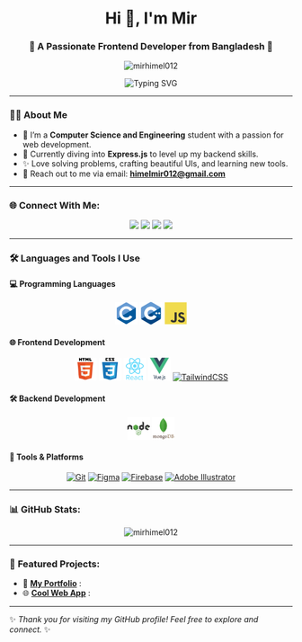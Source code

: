 <h1 align="center">Hi 👋, I'm Mir</h1>
<h3 align="center">🌟 A Passionate Frontend Developer from Bangladesh 🌟</h3>

<p align="center">
  <img src="https://komarev.com/ghpvc/?username=mirhimel012&label=Profile%20Views&color=0e75b6&style=flat" alt="mirhimel012" />
</p>

<p align="center">
  <img src="https://readme-typing-svg.demolab.com?font=Fira+Code&size=22&duration=4000&pause=800&center=true&width=435&lines=Welcome+to+my+GitHub!+;Frontend+developer+%7C+CS+Student;Always+learning+new+technologies+" alt="Typing SVG" />
</p>

---

### 🙋‍♂️ **About Me**
- 🌱 I’m a **Computer Science and Engineering** student with a passion for web development.
- 🚀 Currently diving into **Express.js** to level up my backend skills.
- ✨ Love solving problems, crafting beautiful UIs, and learning new tools.
- 📧 Reach out to me via email: **[himelmir012@gmail.com](mailto:himelmir012@gmail.com)**

---

### 🌐 **Connect With Me:**
<p align="center">
  <a href="https://twitter.com/mirhimel012" target="_blank"><img src="https://img.shields.io/badge/-Twitter-1DA1F2?style=for-the-badge&logo=twitter&logoColor=white"></a>
  <a href="https://linkedin.com/in/mirhimel012" target="_blank"><img src="https://img.shields.io/badge/-LinkedIn-0077B5?style=for-the-badge&logo=linkedin&logoColor=white"></a>
  <a href="https://fb.com/mirhimel012" target="_blank"><img src="https://img.shields.io/badge/-Facebook-4267B2?style=for-the-badge&logo=facebook&logoColor=white"></a>
  <a href="https://instagram.com/mirhimel012" target="_blank"><img src="https://img.shields.io/badge/-Instagram-E4405F?style=for-the-badge&logo=instagram&logoColor=white"></a>
</p>

---

### 🛠️ **Languages and Tools I Use**

#### 💻 **Programming Languages**
<p align="center">
  <a href="https://www.cprogramming.com/" target="_blank" rel="noreferrer"><img src="https://raw.githubusercontent.com/devicons/devicon/master/icons/c/c-original.svg" alt="C" width="40" height="40" /></a>
  <a href="https://www.w3schools.com/cpp/" target="_blank" rel="noreferrer"><img src="https://raw.githubusercontent.com/devicons/devicon/master/icons/cplusplus/cplusplus-original.svg" alt="C++" width="40" height="40" /></a>
  <a href="https://developer.mozilla.org/en-US/docs/Web/JavaScript" target="_blank" rel="noreferrer"><img src="https://raw.githubusercontent.com/devicons/devicon/master/icons/javascript/javascript-original.svg" alt="JavaScript" width="40" height="40" /></a>
</p>

#### 🌐 **Frontend Development**
<p align="center">
  <a href="https://www.w3.org/html/" target="_blank" rel="noreferrer"><img src="https://raw.githubusercontent.com/devicons/devicon/master/icons/html5/html5-original-wordmark.svg" alt="HTML5" width="40" height="40" /></a>
  <a href="https://www.w3schools.com/css/" target="_blank" rel="noreferrer"><img src="https://raw.githubusercontent.com/devicons/devicon/master/icons/css3/css3-original-wordmark.svg" alt="CSS3" width="40" height="40" /></a>
  <a href="https://reactjs.org/" target="_blank" rel="noreferrer"><img src="https://raw.githubusercontent.com/devicons/devicon/master/icons/react/react-original-wordmark.svg" alt="ReactJS" width="40" height="40" /></a>
  <a href="https://vuejs.org/" target="_blank" rel="noreferrer"><img src="https://raw.githubusercontent.com/devicons/devicon/master/icons/vuejs/vuejs-original-wordmark.svg" alt="VueJS" width="40" height="40" /></a>
  <a href="https://tailwindcss.com/" target="_blank" rel="noreferrer"><img src="https://www.vectorlogo.zone/logos/tailwindcss/tailwindcss-icon.svg" alt="TailwindCSS" width="40" height="40" /></a>
</p>

#### 🛠️ **Backend Development**
<p align="center">
  <a href="https://nodejs.org" target="_blank" rel="noreferrer"><img src="https://raw.githubusercontent.com/devicons/devicon/master/icons/nodejs/nodejs-original-wordmark.svg" alt="Node.js" width="40" height="40" /></a>
  <a href="https://www.mongodb.com/" target="_blank" rel="noreferrer"><img src="https://raw.githubusercontent.com/devicons/devicon/master/icons/mongodb/mongodb-original-wordmark.svg" alt="MongoDB" width="40" height="40" /></a>
</p>

#### 🔧 **Tools & Platforms**
<p align="center">
  <a href="https://git-scm.com/" target="_blank" rel="noreferrer"><img src="https://www.vectorlogo.zone/logos/git-scm/git-scm-icon.svg" alt="Git" width="40" height="40" /></a>
  <a href="https://figma.com/" target="_blank" rel="noreferrer"><img src="https://www.vectorlogo.zone/logos/figma/figma-icon.svg" alt="Figma" width="40" height="40" /></a>
  <a href="https://firebase.google.com/" target="_blank" rel="noreferrer"><img src="https://www.vectorlogo.zone/logos/firebase/firebase-icon.svg" alt="Firebase" width="40" height="40" /></a>
  <a href="https://www.adobe.com/in/products/illustrator.html" target="_blank" rel="noreferrer"><img src="https://www.vectorlogo.zone/logos/adobe_illustrator/adobe_illustrator-icon.svg" alt="Adobe Illustrator" width="40" height="40" /></a>
</p>

---

### 📊 **GitHub Stats:**
<p align="center">
  <img src="https://github-readme-stats.vercel.app/api?username=mirhimel012&show_icons=true&locale=en&theme=radical" alt="mirhimel012" />
</p>

---

### 🌟 **Featured Projects:**
- 🚀 **[My Portfolio](#)** :
- 🌐 **[Cool Web App](#)** : 

---

✨ *Thank you for visiting my GitHub profile! Feel free to explore and connect.* ✨
